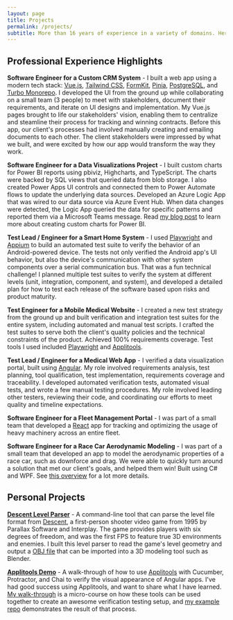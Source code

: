 ```yaml
---
layout: page
title: Projects
permalink: /projects/
subtitle: More than 16 years of experience in a variety of domains. Here are a few highlights.
---
```


## Professional Experience Highlights

**Software Engineer for a Custom CRM System** - I built a web app using a modern tech stack: [Vue.js](https://vuejs.org), [Tailwind CSS](https://tailwindcss.com/), [FormKit](https://formkit.com/), [Pinia](https://pinia.vuejs.org/), [PostgreSQL](https://www.postgresql.org/), and [Turbo Monorepo](https://turbo.build/repo). I developed the UI from the ground up while collaborating on a small team (3 people) to meet with stakeholders, document their requirements, and iterate on UI designs and implementation. My Vue.js pages brought to life our stakeholders' vision, enabling them to centralize and steamline their process for tracking and winning contracts. Before this app, our client's processes had involved manually creating and emailing documents to each other. The client stakeholders were impressed by what we built, and were excited by how our app would transform the way they work.

**Software Engineer for a Data Visualizations Project** - I built custom charts for Power BI reports using pbiviz, Highcharts, and TypeScript. The charts were backed by SQL views that queried data from blob storage. I also created Power Apps UI controls and connected them to Power Automate flows to update the underlying data sources. Developed an Azure Logic App that was wired to our data source via Azure Event Hub. When data changes were detected, the Logic App queried the data for specific patterns and reported them via a Microsoft Teams message. Read [my blog post](https://www.jeremyjarvis.net/2024/04/04/getting-started-with-custom-power-bi-charts.html) to learn more about creating custom charts for Power BI.

**Test Lead / Engineer for a Smart Home System** - I used [Playwright](https://playwright.dev/) and [Appium](http://appium.io) to build an automated test suite to verify the behavior of an Android-powered device. The tests not only verified the Android app's UI behavior, but also the device's communication with other system components over a serial communication bus. That was a fun technical challenge! I planned multiple test suites to verify the system at different levels (unit, integration, component, and system), and developed a detailed plan for how to test each release of the software based upon risks and product maturity.

**Test Engineer for a Mobile Medical Website** - I created a new test strategy from the ground up and built verification and integration test suites for the entire system, including automated and manual test scripts. I crafted the test suites to serve both the client's quality policies and the technical constraints of the product. Achieved 100% requirements coverage. Test tools I used included [Playwright](https://playwright.dev/) and [Applitools](https://applitools.com/).

**Test Lead / Engineer for a Medical Web App** - I verified a data visualization portal, built using [Angular](https://angular.io/). My role involved requirements analysis, test planning, tool qualification, test implementation, requirements coverage and traceability. I developed automated verification tests, automated visual tests, and wrote a few manual testing procedures. My role involved leading other testers, reviewing their code, and coordinating our efforts to meet quality and timeline expectations.

**Software Engineer for a Fleet Management Portal** - I was part of a small team that developed a [React](https://reactjs.org/) app for tracking and optimizing the usage of heavy machinery across an entire fleet.

**Software Engineer for a Race Car Aerodynamic Modeling** - I was part of a small team that developed an app to model the aerodynamic properties of a race car, such as downforce and drag. We were able to quickly turn around a solution that met our client's goals, and helped them win! Built using C# and WPF. See [this overview](https://sep.com/our-work/case-study/aerodynamic-modeling-and-simulation-application/) for a lot more details.

## Personal Projects

[**Descent Level Parser**](https://github.com/jeremy-jarvis/descent-tools) - A command-line tool that can parse the level file format from [Descent](https://en.wikipedia.org/wiki/Descent_(video_game)), a first-person shooter video game from 1995 by Parallax Software and Interplay. The game provides players with six degrees of freedom, and was the first FPS to feature true 3D environments and enemies. I built this level parser to read the game's level geometry and output a [OBJ file](https://en.wikipedia.org/wiki/Wavefront_.obj_file) that can be imported into a 3D modeling tool such as Blender.

[**Applitools Demo**](https://jeremy-jarvis.github.io/applitools-demo) - A walk-through of how to use [Applitools](https://applitools.com/) with Cucumber, Protractor, and Chai to verify the visual appearance of Angular apps. I've had good success using Applitools, and want to share what I have learned. [My walk-through](https://jeremy-jarvis.github.io/applitools-demo) is a micro-course on how these tools can be used together to create an awesome verification testing setup, and [my example repo](https://github.com/jeremy-jarvis/applitools-demo) demonstrates the result of that process.